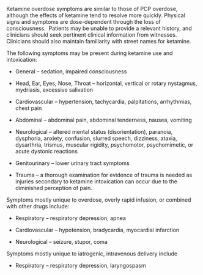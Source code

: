 Ketamine overdose symptoms are similar to those of PCP overdose, although the effects of ketamine tend to resolve more quickly. Physical signs and symptoms are dose-dependent through the loss of consciousness.  Patients may be unable to provide a relevant history, and clinicians should seek pertinent clinical information from witnesses. Clinicians should also maintain familiarity with street names for ketamine.

The following symptoms may be present during ketamine use and intoxication:

- General – sedation, impaired consciousness

- Head, Ear, Eyes, Nose, Throat – horizontal, vertical or rotary nystagmus, mydriasis, excessive salivation

- Cardiovascular – hypertension, tachycardia, palpitations, arrhythmias, chest pain

- Abdominal – abdominal pain, abdominal tenderness, nausea, vomiting

- Neurological – altered mental status (disorientation), paranoia, dysphoria, anxiety, confusion, slurred speech, dizziness, ataxia, dysarthria, trismus, muscular rigidity, psychomotor, psychomimetic, or acute dystonic reactions

- Genitourinary – lower urinary tract symptoms

- Trauma – a thorough examination for evidence of trauma is needed as injuries secondary to ketamine intoxication can occur due to the diminished perception of pain.

Symptoms mostly unique to overdose, overly rapid infusion, or combined with other drugs include:

- Respiratory – respiratory depression, apnea

- Cardiovascular – hypotension, bradycardia, myocardial infarction

- Neurological – seizure, stupor, coma

Symptoms mostly unique to iatrogenic, intravenous delivery include

- Respiratory – respiratory depression, laryngospasm